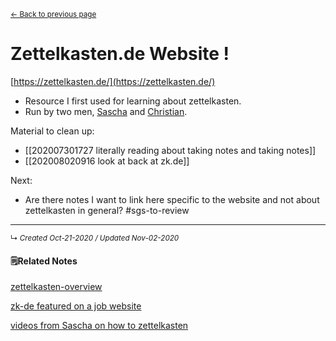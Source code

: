 <small><a href="#" onclick="history.go(-1)">← Back to previous page</a></small>

# Zettelkasten.de Website !
[https://zettelkasten.de/](https://zettelkasten.de/)

- Resource I first used for learning about zettelkasten.
- Run by two men, [Sascha](https://zettelkasten.de/posts/introducing-sascha/) and [Christian](https://christiantietze.de/). 

Material to clean up:
- [[202007301727 literally reading about taking notes and taking notes]]
- [[202008020916 look at back at zk.de]]

Next:
- Are there notes I want to link here specific to the website and not about zettelkasten in general? #sgs-to-review 

------------------------
<small>↳ <i>Created Oct-21-2020 / Updated Nov-02-2020 </i></small>
<br>


#### 🗒Related Notes
[zettelkasten-overview](../mocs/zettelkasten-overview)

[zk-de featured on a job website](../../zk-private/show-people-zettelkasten-via-job-site)

[videos from Sascha on how to zettelkasten](../../zk-private/videos-on-how-to-zk)

<!--#### Tags-->
